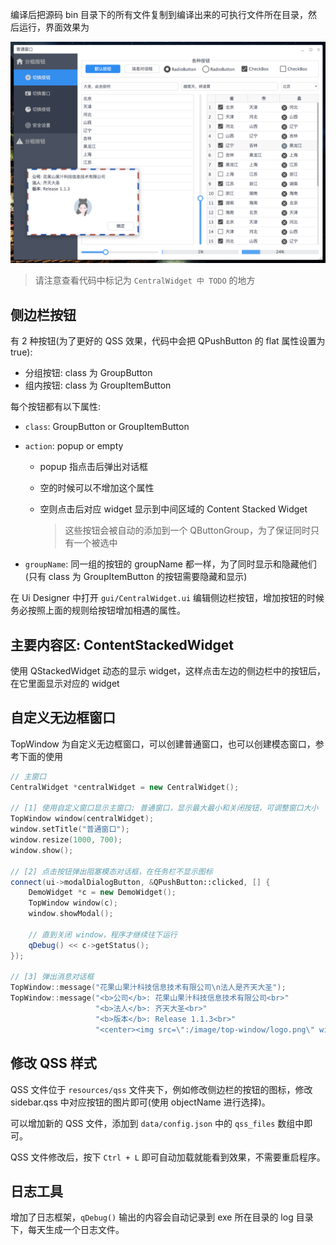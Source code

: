 编译后把源码 bin 目录下的所有文件复制到编译出来的可执行文件所在目录，然后运行，界面效果为

![](image/effect.png)

> 请注意查看代码中标记为 `CentralWidget 中 TODO` 的地方

## 侧边栏按钮

有 2 种按钮(为了更好的 QSS 效果，代码中会把 QPushButton 的 flat 属性设置为 true):

* 分组按钮: class 为 GroupButton
* 组内按钮: class 为 GroupItemButton

每个按钮都有以下属性:

* `class`: GroupButton or GroupItemButton

* `action`: popup or empty

  * popup 指点击后弹出对话框

  * 空的时候可以不增加这个属性

  * 空则点击后对应 widget 显示到中间区域的 Content Stacked Widget

    > 这些按钮会被自动的添加到一个 QButtonGroup，为了保证同时只有一个被选中

* `groupName`: 同一组的按钮的 groupName 都一样，为了同时显示和隐藏他们(只有 class 为 GroupItemButton 的按钮需要隐藏和显示)

在 Ui Designer 中打开 `gui/CentralWidget.ui` 编辑侧边栏按钮，增加按钮的时候务必按照上面的规则给按钮增加相遇的属性。

## 主要内容区: ContentStackedWidget

使用 QStackedWidget 动态的显示 widget，这样点击左边的侧边栏中的按钮后，在它里面显示对应的 widget

## 自定义无边框窗口

TopWindow 为自定义无边框窗口，可以创建普通窗口，也可以创建模态窗口，参考下面的使用

```cpp
// 主窗口
CentralWidget *centralWidget = new CentralWidget();

// [1] 使用自定义窗口显示主窗口: 普通窗口，显示最大最小和关闭按钮，可调整窗口大小
TopWindow window(centralWidget);
window.setTitle("普通窗口");
window.resize(1000, 700);
window.show();

// [2] 点击按钮弹出阻塞模态对话框，在任务栏不显示图标
connect(ui->modalDialogButton, &QPushButton::clicked, [] {
    DemoWidget *c = new DemoWidget();
    TopWindow window(c);
    window.showModal();

    // 直到关闭 window，程序才继续往下运行
    qDebug() << c->getStatus();
});

// [3] 弹出消息对话框
TopWindow::message("花果山果汁科技信息技术有限公司\n法人是齐天大圣");
TopWindow::message("<b>公司</b>: 花果山果汁科技信息技术有限公司<br>"
                   "<b>法人</b>: 齐天大圣<br>"
                   "<b>版本</b>: Release 1.1.3<br>"
                   "<center><img src=\":/image/top-window/logo.png\" width=64 height=64></center>", 350, 140);
```

## 修改 QSS 样式

QSS 文件位于 `resources/qss` 文件夹下，例如修改侧边栏的按钮的图标，修改 sidebar.qss 中对应按钮的图片即可(使用 objectName 进行选择)。

可以增加新的 QSS 文件，添加到 `data/config.json` 中的 `qss_files` 数组中即可。

QSS 文件修改后，按下 `Ctrl + L` 即可自动加载就能看到效果，不需要重启程序。

## 日志工具

增加了日志框架，`qDebug()` 输出的内容会自动记录到 exe 所在目录的 log 目录下，每天生成一个日志文件。